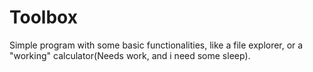 # Toolbox
Simple program with some basic functionalities, like a file explorer, or a "working" calculator(Needs work, and i need some sleep).
